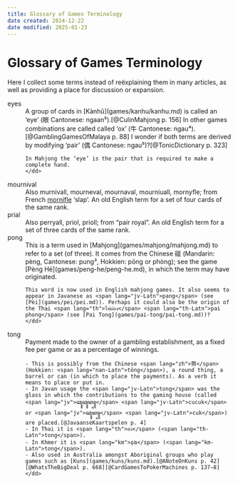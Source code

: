 ```yaml
---
title: Glossary of Games Terminology
date created: 2024-12-22
date modified: 2025-01-23
---
```

# Glossary of Games Terminology

Here I collect some terms instead of reëxplaining them in many articles, as well as providing a place for discussion or expansion.

<dl>
<dt>
eyes
</dt>
    <dd>
    A group of cards in [Kànhǔ](games/kanhu/kanhu.md) is called an ‘eye’ (<span lang="zh">眼</span> Cantonese: <Pronounce lang="yue-Latn-jyutping"  file="pronunciation_yue_眼.mp3" pronouncer="diniskachonchan">ngaan⁵</Pronounce>).[@CulinMahjong p. 156] In other games combinations are called called ‘ox’ (<span lang="zh">牛</span> Cantonese: <span lang="yue-Latn-jyutping">ngau⁴</span>).[@GamblingGamesOfMalaya p. 88] I wonder if both terms are derived by modifying ‘pair’ (<span lang="zh">偶</span> Cantonese: <span lang="yue-Latn-jyutping">ngau⁵</span>)?[@TonicDictionary p. 323]

    In Mahjong the ‘eye’ is the pair that is required to make a complete hand.
    </dd>

<dt id="mournival">
mournival
</dt>
    <dd>
    Also murnivall, mourneval, mournaval, mourniuall, mornyfle; from French <a href="http://stella.atilf.fr/Dendien/scripts/tlfiv5/affart.exe?28;s=83619345;?b=0;"><span lang="fr">mornifle</span></a> ‘slap’. An old English term for a set of four cards of the same rank.
    </dd>

<dt id="prial">
prial
</dt>
    <dd>
    Also perryall, priol, prioll; from “pair royal”. An old English term for a set of three cards of the same rank.
    </dd>

<dt id="pong">
pong
</dt>
    <dd>
    This is a term used in [Mahjong](games/mahjong/mahjong.md) to refer to a set (of three). It comes from the Chinese <span lang="zh">碰</span> (Mandarin: <span lang="cmn-Latn-pinyin">pèng</span>, Cantonese: <span lang="yue-Latn-jyutping">pung³</span>, Hokkien: <span lang="nan-Latn">pōng</span> or <span lang="nan-Latn">phòng</span>); see the game [Pèng Hé](games/peng-he/peng-he.md), in which the term may have originated.

    This word is now used in English mahjong games. It also seems to appear in Javanese as <span lang="jv-Latn">pang</span> (see [Pèi](games/pei/pei.md)). Perhaps it could also be the origin of the Thai <span lang="th">ไพ่ผ่อง</span> <span lang="th-Latn">pai phong</span> (see [Pai Tong](games/pai-tong/pai-tong.md))?
    </dd>

<dt id="tong">
tong
</dt>
    <dd>
    Payment made to the owner of a gambling establishment, as a fixed fee per game or as a percentage of winnings.

    - This is possibly from the Chinese <span lang="zh">筒</span> (Hokkien: <span lang="nan-Latn">tông</span>), a round thing, a barrel or can (in which to place the payments). As a verb it means to place or put in.
    - In Javan usage the <span lang="jv-Latn">tong</span> was the glass in which the contributions to the gaming house (called <span lang="jv">ꦕꦸꦕꦸꦏ꧀</span> <span lang="jv-Latn">cucuk</span> or <span lang="jv">ꦕꦸꦏ꧀</span> <span lang="jv-Latn">cuk</span>) are placed.[@JavaanseKaartspelen p. 4]
    - In Thai it is <span lang="th">ต๋ง</span> (<span lang="th-Latn">tong</span>).
    - In Khmer it is <span lang="km">តុង</span> (<span lang="km-Latn">tong</span>).
    - Also used in Australia amongst Aboriginal groups who play games such as [Kuns](games/kuns/kuns.md).[@ANoteOnKuns p. 42][@WhatsTheBigDeal p. 668][@CardGamesToPokerMachines p. 137–8]
    </dd>
</dl>
